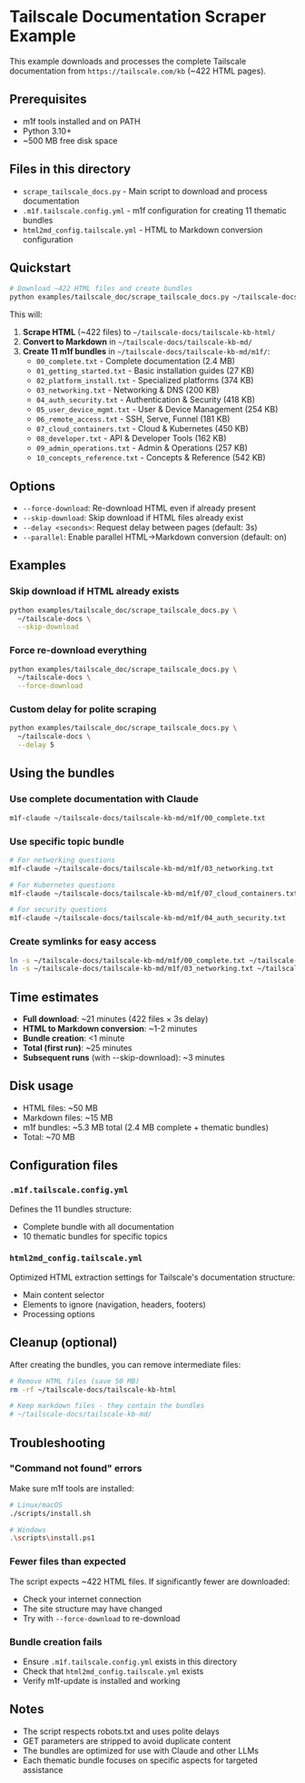 # Tailscale Documentation Scraper Example

This example downloads and processes the complete Tailscale documentation from `https://tailscale.com/kb` (~422 HTML pages).

## Prerequisites

- m1f tools installed and on PATH
- Python 3.10+
- ~500 MB free disk space

## Files in this directory

- `scrape_tailscale_docs.py` - Main script to download and process documentation
- `.m1f.tailscale.config.yml` - m1f configuration for creating 11 thematic bundles
- `html2md_config.tailscale.yml` - HTML to Markdown conversion configuration

## Quickstart

```bash
# Download ~422 HTML files and create bundles
python examples/tailscale_doc/scrape_tailscale_docs.py ~/tailscale-docs
```

This will:

1. **Scrape HTML** (~422 files) to `~/tailscale-docs/tailscale-kb-html/`
2. **Convert to Markdown** in `~/tailscale-docs/tailscale-kb-md/`
3. **Create 11 m1f bundles** in `~/tailscale-docs/tailscale-kb-md/m1f/`:
   - `00_complete.txt` - Complete documentation (2.4 MB)
   - `01_getting_started.txt` - Basic installation guides (27 KB)
   - `02_platform_install.txt` - Specialized platforms (374 KB)
   - `03_networking.txt` - Networking & DNS (200 KB)
   - `04_auth_security.txt` - Authentication & Security (418 KB)
   - `05_user_device_mgmt.txt` - User & Device Management (254 KB)
   - `06_remote_access.txt` - SSH, Serve, Funnel (181 KB)
   - `07_cloud_containers.txt` - Cloud & Kubernetes (450 KB)
   - `08_developer.txt` - API & Developer Tools (162 KB)
   - `09_admin_operations.txt` - Admin & Operations (257 KB)
   - `10_concepts_reference.txt` - Concepts & Reference (542 KB)

## Options

- `--force-download`: Re-download HTML even if already present
- `--skip-download`: Skip download if HTML files already exist
- `--delay <seconds>`: Request delay between pages (default: 3s)
- `--parallel`: Enable parallel HTML→Markdown conversion (default: on)

## Examples

### Skip download if HTML already exists
```bash
python examples/tailscale_doc/scrape_tailscale_docs.py \
  ~/tailscale-docs \
  --skip-download
```

### Force re-download everything
```bash
python examples/tailscale_doc/scrape_tailscale_docs.py \
  ~/tailscale-docs \
  --force-download
```

### Custom delay for polite scraping
```bash
python examples/tailscale_doc/scrape_tailscale_docs.py \
  ~/tailscale-docs \
  --delay 5
```

## Using the bundles

### Use complete documentation with Claude
```bash
m1f-claude ~/tailscale-docs/tailscale-kb-md/m1f/00_complete.txt
```

### Use specific topic bundle
```bash
# For networking questions
m1f-claude ~/tailscale-docs/tailscale-kb-md/m1f/03_networking.txt

# For Kubernetes questions
m1f-claude ~/tailscale-docs/tailscale-kb-md/m1f/07_cloud_containers.txt

# For security questions
m1f-claude ~/tailscale-docs/tailscale-kb-md/m1f/04_auth_security.txt
```

### Create symlinks for easy access
```bash
ln -s ~/tailscale-docs/tailscale-kb-md/m1f/00_complete.txt ~/tailscale-complete.txt
ln -s ~/tailscale-docs/tailscale-kb-md/m1f/03_networking.txt ~/tailscale-network.txt
```

## Time estimates

- **Full download**: ~21 minutes (422 files × 3s delay)
- **HTML to Markdown conversion**: ~1-2 minutes
- **Bundle creation**: <1 minute
- **Total (first run)**: ~25 minutes
- **Subsequent runs** (with --skip-download): ~3 minutes

## Disk usage

- HTML files: ~50 MB
- Markdown files: ~15 MB
- m1f bundles: ~5.3 MB total (2.4 MB complete + thematic bundles)
- Total: ~70 MB

## Configuration files

### `.m1f.tailscale.config.yml`
Defines the 11 bundles structure:
- Complete bundle with all documentation
- 10 thematic bundles for specific topics

### `html2md_config.tailscale.yml`
Optimized HTML extraction settings for Tailscale's documentation structure:
- Main content selector
- Elements to ignore (navigation, headers, footers)
- Processing options

## Cleanup (optional)

After creating the bundles, you can remove intermediate files:

```bash
# Remove HTML files (save 50 MB)
rm -rf ~/tailscale-docs/tailscale-kb-html

# Keep markdown files - they contain the bundles
# ~/tailscale-docs/tailscale-kb-md/
```

## Troubleshooting

### "Command not found" errors
Make sure m1f tools are installed:
```bash
# Linux/macOS
./scripts/install.sh

# Windows
.\scripts\install.ps1
```

### Fewer files than expected
The script expects ~422 HTML files. If significantly fewer are downloaded:
- Check your internet connection
- The site structure may have changed
- Try with `--force-download` to re-download

### Bundle creation fails
- Ensure `.m1f.tailscale.config.yml` exists in this directory
- Check that `html2md_config.tailscale.yml` exists
- Verify m1f-update is installed and working

## Notes

- The script respects robots.txt and uses polite delays
- GET parameters are stripped to avoid duplicate content
- The bundles are optimized for use with Claude and other LLMs
- Each thematic bundle focuses on specific aspects for targeted assistance